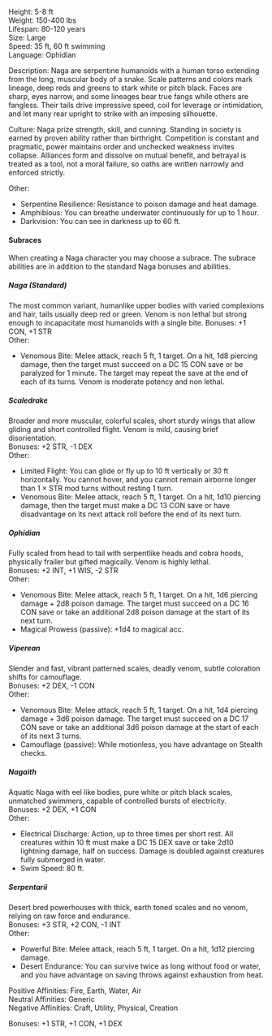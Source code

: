 Height: 5-8 ft  
Weight: 150-400 lbs  
Lifespan: 80-120 years  
Size: Large  
Speed: 35 ft, 60 ft swimming  
Language: Ophidian

Description: Naga are serpentine humanoids with a human torso extending from the long, muscular body of a snake. Scale patterns and colors mark lineage, deep reds and greens to stark white or pitch black. Faces are sharp, eyes narrow, and some lineages bear true fangs while others are fangless. Their tails drive impressive speed, coil for leverage or intimidation, and let many rear upright to strike with an imposing silhouette.

Culture: Naga prize strength, skill, and cunning. Standing in society is earned by proven ability rather than birthright. Competition is constant and pragmatic, power maintains order and unchecked weakness invites collapse. Alliances form and dissolve on mutual benefit, and betrayal is treated as a tool, not a moral failure, so oaths are written narrowly and enforced strictly.

Other:
- Serpentine Resilience: Resistance to poison damage and heat damage.
- Amphibious: You can breathe underwater continuously for up to 1 hour.
- Darkvision: You can see in darkness up to 60 ft.
#### Subraces
When creating a Naga character you may choose a subrace. The subrace abilities are in addition to the standard Naga bonuses and abilities.
##### Naga (Standard)  
The most common variant, humanlike upper bodies with varied complexions and hair, tails usually deep red or green. Venom is non lethal but strong enough to incapacitate most humanoids with a single bite. 
Bonuses: +1 CON, +1 STR  
Other:
- Venomous Bite: Melee attack, reach 5 ft, 1 target. On a hit, 1d8 piercing damage, then the target must succeed on a DC 15 CON save or be paralyzed for 1 minute. The target may repeat the save at the end of each of its turns. Venom is moderate potency and non lethal.
##### Scaledrake  
Broader and more muscular, colorful scales, short sturdy wings that allow gliding and short controlled flight. Venom is mild, causing brief disorientation.  
Bonuses: +2 STR, -1 DEX  
Other:
- Limited Flight: You can glide or fly up to 10 ft vertically or 30 ft horizontally. You cannot hover, and you cannot remain airborne longer than 1 × STR mod turns without resting 1 turn.
- Venomous Bite: Melee attack, reach 5 ft, 1 target. On a hit, 1d10 piercing damage, then the target must make a DC 13 CON save or have disadvantage on its next attack roll before the end of its next turn.
##### Ophidian  
Fully scaled from head to tail with serpentlike heads and cobra hoods, physically frailer but gifted magically. Venom is highly lethal.  
Bonuses: +2 INT, +1 WIS, -2 STR  
Other:
- Venomous Bite: Melee attack, reach 5 ft, 1 target. On a hit, 1d6 piercing damage + 2d8 poison damage. The target must succeed on a DC 16 CON save or take an additional 2d8 poison damage at the start of its next turn.
- Magical Prowess (passive): +1d4 to magical acc.
##### Viperean  
Slender and fast, vibrant patterned scales, deadly venom, subtle coloration shifts for camouflage.  
Bonuses: +2 DEX, -1 CON  
Other:
- Venomous Bite: Melee attack, reach 5 ft, 1 target. On a hit, 1d4 piercing damage + 3d6 poison damage. The target must succeed on a DC 17 CON save or take an additional 3d6 poison damage at the start of each of its next 3 turns.
- Camouflage (passive): While motionless, you have advantage on Stealth checks.
##### Nagaith  
Aquatic Naga with eel like bodies, pure white or pitch black scales, unmatched swimmers, capable of controlled bursts of electricity.  
Bonuses: +2 DEX, +1 CON  
Other:
- Electrical Discharge: Action, up to three times per short rest. All creatures within 10 ft must make a DC 15 DEX save or take 2d10 lightning damage, half on success. Damage is doubled against creatures fully submerged in water.
- Swim Speed: 80 ft.
##### Serpentarii  
Desert bred powerhouses with thick, earth toned scales and no venom, relying on raw force and endurance.  
Bonuses: +3 STR, +2 CON, -1 INT  
Other:
- Powerful Bite: Melee attack, reach 5 ft, 1 target. On a hit, 1d12 piercing damage.
- Desert Endurance: You can survive twice as long without food or water, and you have advantage on saving throws against exhaustion from heat.

Positive Affinities: Fire, Earth, Water, Air  
Neutral Affinities: Generic  
Negative Affinities: Craft, Utility, Physical, Creation  

Bonuses: +1 STR, +1 CON, +1 DEX